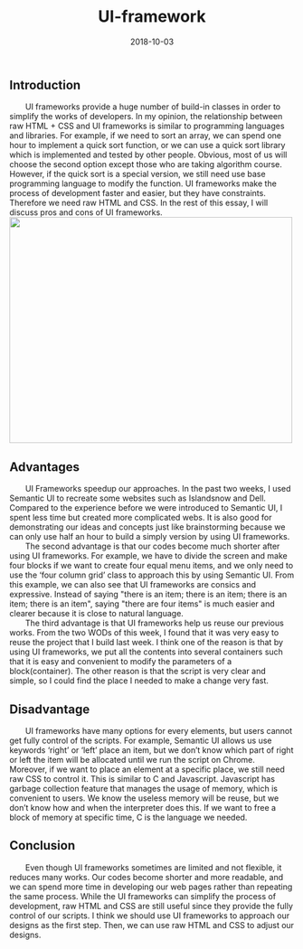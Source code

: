 ﻿---
layout: essay
type: essay
title: UI-framework
# All dates must be YYYY-MM-DD format!
date: 2018-10-03
labels:
  - UI frameworks
  - HTML
  - CSS
---

<h2>Introduction  </h2>
<div style="text-indent:2em">
 UI frameworks provide a huge number of build-in classes in order to simplify the works of developers. In my opinion, the relationship between raw HTML + CSS and UI frameworks  is similar to programming languages and libraries. For example, if we need to sort an array, we can spend one hour to implement a quick sort function, or we can use a quick sort library which is implemented and tested by other people. Obvious, most of us will choose the second option except those who are taking algorithm course. However, if the quick sort is a special version, we still need use base programming language to modify the function. 
UI frameworks make the process of development faster and easier, but they have constraints. Therefore we need raw HTML and CSS.  In the rest of this essay, I will discuss pros and cons of UI frameworks.

</div>
<img src="https://cdn-images-1.medium.com/max/2000/1*PIiTEjTw3x09F3hK3cg8SA.png" width="500" height="400">
<h2>Advantages  </h2>
<div style="text-indent:2em">
		UI Frameworks speedup our approaches. In the past two weeks, I used Semantic UI to recreate some websites such as Islandsnow and Dell.	 Compared to the experience before we were introduced to Semantic UI, I spent less time but created more complicated webs. It is also good for demonstrating our ideas and concepts just like brainstorming because we can only use half an hour to build a simply version by using UI frameworks. 
</div>

<div style="text-indent:2em">
	The second advantage is that our codes become much shorter after using UI frameworks. For example, we have to divide the screen and make four blocks if we want to create four equal menu items, and we only need to use the ‘four column grid’ class to approach this by using Semantic UI. From this example, we can also see that UI frameworks are consics and expressive. Instead of saying "there is an item; there is an item; there is an item; there is an item", saying "there are four items" is much easier and clearer because it is close to natural language.

</div>

<div style="text-indent: 2em">
	The third advantage is that UI frameworks help us reuse our previous works. From the two WODs of this week, I found that it was very easy to reuse the project that I build last week. I think one of the reason is that by using UI frameworks, we put all the contents into several containers such that it is easy and convenient to modify the parameters of a block(container). The other reason is that the script is very clear and simple, so I could find the place I needed to make a change very fast. 

</div>

<h2>Disadvantage  </h2>
<div style="text-indent:2em">  
	UI frameworks have many options for every elements, but users cannot get fully control of the scripts. For example, Semantic UI allows us use keywords ‘right’ or ‘left’ place an item, but we don’t know which part of right or left the item will be allocated until we run the script on Chrome. Moreover, if we want to place an element at a specific place, we still need raw CSS to control it. This is similar to C and Javascript. Javascript has garbage collection feature that manages the usage of memory, which is convenient to users. We know the useless memory will be reuse, but we don’t know how and when the interpreter does this. If we want to free a block of memory at specific time, C is the language we needed.
</div>	



<h2>Conclusion</h2>
<div style="text-indent:2em">  
	Even though UI frameworks sometimes are limited and not flexible, it reduces many works. Our codes become shorter and more readable, and we can spend more time in developing our web pages rather than repeating the same process. While the UI frameworks can simplify the process of development, raw HTML and CSS are still useful since they provide the fully control of our scripts. I think we should use UI frameworks to approach our designs as the first step. Then, we can use raw HTML and CSS to adjust our designs.
</div>


